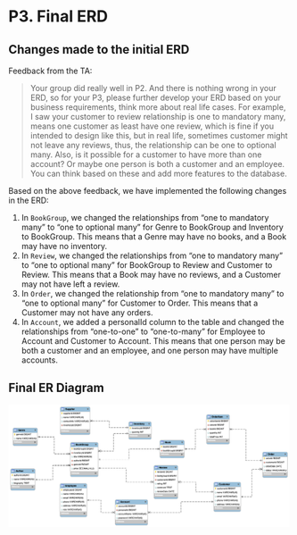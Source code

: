 # P3. Final ERD
## Changes made to the initial ERD
Feedback from the TA:
> Your group did really well in P2. And there is nothing wrong in your ERD, so for your P3, please further develop your ERD based on your business requirements, think more about real life cases. For example, I saw your customer to review relationship is one to mandatory many, means one customer as least have one review, which is fine if you intended to design like this, but in real life, sometimes customer might not leave any reviews, thus, the relationship can be one to optional many. Also, is it possible for a customer to have more than one account? Or maybe one person is both a customer and an employee. You can think based on these and add more features to the database.
>

Based on the above feedback, we have implemented the following changes in the ERD:
1. In `BookGroup`, we changed the relationships from “one to mandatory many” to “one to optional many” for Genre to BookGroup and Inventory to BookGroup. This means that a Genre may have no books, and a Book may have no inventory.
2. In `Review`, we changed the relationships from “one to mandatory many” to “one to optional many” for BookGroup to Review and Customer to Review. This means that a Book may have no reviews, and a Customer may not have left a review.
3. In `Order`, we changed the relationship from “one to mandatory many” to “one to optional many” for Customer to Order. This means that a Customer may not have any orders.
4. In `Account`, we added a personalId column to the table and changed the relationships from “one-to-one” to “one-to-many” for Employee to Account and Customer to Account. This means that one person may be both a customer and an employee, and one person may have multiple accounts.
## Final ER Diagram
![](diagrams/P3_ERD.jpg)
